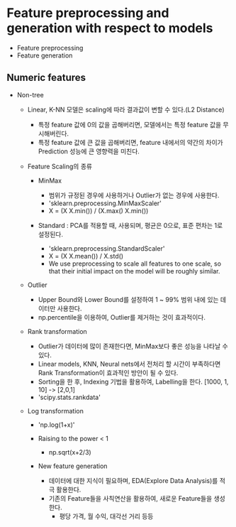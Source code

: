 # Feature preprocessing and generation with respect to models
- Feature preprocessing
- Feature generation

## Numeric features
- Non-tree
  - Linear, K-NN 모델은 scaling에 따라 결과값이 변할 수 있다.(L2 Distance)
    - 특정 feature 값에 0의 값을 곱해버리면, 모델에서는 특정 feature 값을 무시해버린다.
    - 특정 feature 값에 큰 값을 곱해버리면, feature 내에서의 약간의 차이가 Prediction 성능에 큰 영향력을 미친다.
  - Feature Scaling의 종류
    - MinMax
      - 범위가 규정된 경우에 사용하거나 Outlier가 없는 경우에 사용한다.
      - 'sklearn.preprocessing.MinMaxScaler'
      - X = (X X.min()) / (X.max() X.min())

    - Standard : PCA를 적용할 때, 사용되며, 평균은 0으로, 표준 편차는 1로 설정된다.
      - 'sklearn.preprocessing.StandardScaler'
      - X = (X X.mean()) / X.std()
      - We use preprocessing to scale all features to one scale, so that their initial impact on the model will be roughly similar.

  - Outlier
    - Upper Bound와 Lower Bound를 설정하여 1 ~ 99% 범위 내에 있는 데이터만 사용한다.
    - np.percentile을 이용하여, Outlier를 제거하는 것이 효과적이다.

  - Rank transformation
    - Outlier가 데이터에 많이 존재한다면, MinMax보다 좋은 성능을 나타날 수 있다.
    - Linear models, KNN, Neural nets에서 전처리 할 시간이 부족하다면 Rank Transformation이 효과적인 방안이 될 수 있다.
    - Sorting을 한 후, Indexing 기법을 활용하여, Labelling을 한다.
      [1000, 1, 10] -> [2,0,1]
    - 'scipy.stats.rankdata'

  - Log transformation
    - 'np.log(1+x)'
    - Raising to the power < 1
      - np.sqrt(x+2/3)

    - New feature generation
      - 데이터에 대한 지식이 필요하며, EDA(Explore Data Analysis)를 적극 활용한다.
      - 기존의 Feature들을 사칙연산을 활용하여, 새로운 Feature들을 생성한다.
        - 평당 가격, 월 수익, 대각선 거리 등등
